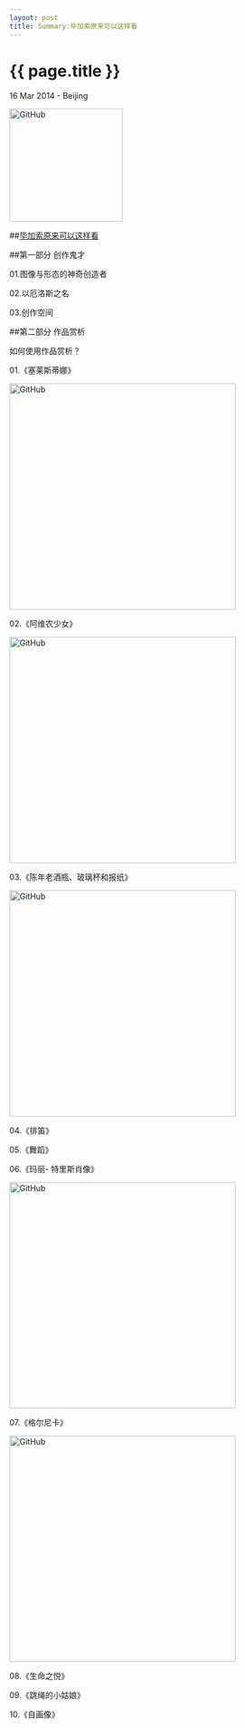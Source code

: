 ```yaml
---
layout: post
title: Summary:毕加索原来可以这样看
---
```


{{ page.title }}
================

<p class="meta">16 Mar 2014 - Beijing</p>
 
<img src="http://ec4.images-amazon.com/images/I/512FqjeDATL._SL500_AA300_.jpg" alt="GitHub" title="GitHub,Social Coding" width="200" />

##[毕加索原来可以这样看](http://www.amazon.cn/mn/detailApp/ref=asc_df_B00CW7HDQI915406/?asin=B00CW7HDQI&tag=douban-23&creative=2384&creativeASIN=B00CW7HDQI&linkCode=asn)

##第一部分 创作鬼才

01.图像与形态的神奇创造者

02.以厄洛斯之名

03.创作空间

##第二部分 作品赏析

如何使用作品赏析？

01.《塞莱斯蒂娜》

<img src="http://media-cache-ec0.pinimg.com/736x/a5/6f/02/a56f0218b80cebfbb424b0787fab3e69.jpg" alt="GitHub" title="GitHub,Social Coding" width="400" />


02.《阿维农少女》

<img src="http://media-cache-ec0.pinimg.com/736x/9a/12/86/9a1286b27e66c6361f98d450d8ea783b.jpg" alt="GitHub" title="GitHub,Social Coding" width="400" />

03.《陈年老酒瓶、玻璃杯和报纸》

<img src="http://media-cache-ak0.pinimg.com/736x/54/5d/56/545d5658cf93dc230c17c78938e051dd.jpg" alt="GitHub" title="GitHub,Social Coding" width="400" />

04.《排笛》

05.《舞蹈》

06.《玛丽- 特里斯肖像》

<img src="http://media-cache-ec0.pinimg.com/736x/7d/fc/fc/7dfcfcf3a0b651e1bd36352d787e9be3.jpg" alt="GitHub" title="GitHub,Social Coding" width="400" />


07.《格尔尼卡》

<img src="http://media-cache-ak0.pinimg.com/736x/45/63/42/456342071cbc249bff7720f847e59e35.jpg" alt="GitHub" title="GitHub,Social Coding" width="400" />


08.《生命之悦》

09.《跳绳的小姑娘》

10.《自画像》

